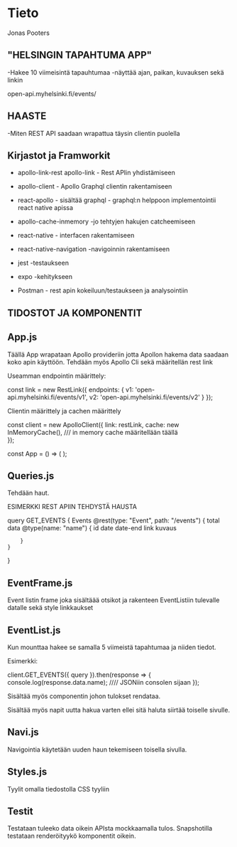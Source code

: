 # Tieto

Jonas Pooters 

"HELSINGIN TAPAHTUMA APP" 
------------------------ 

-Hakee 10 viimeisintä tapauhtumaa 
-näyttää ajan, paikan, kuvauksen sekä linkin 

open-api.myhelsinki.fi/events/ 


HAASTE
------

-Miten REST API saadaan wrapattua täysin clientin puolella


Kirjastot ja Framworkit
------------------------

- apollo-link-rest
	apollo-link 
		- Rest APIin yhdistämiseen
- apollo-client
		- Apollo Graphql clientin rakentamiseen 
- react-apollo
		- sisältää graphql 
		- graphql:n helppoon implementointii react native apissa 
- apollo-cache-inmemory
		-jo tehtyjen hakujen catcheemiseen
- react-native
		- interfacen rakentamiseen 
- react-native-navigation
		-navigoinnin rakentamiseen 

- jest 
		-testaukseen
- expo 
		-kehitykseen 

- Postman - rest apin kokeiluun/testaukseen ja analysointiin 


TIDOSTOT JA KOMPONENTIT 
------------------------

App.js
------


Täällä App wrapataan Apollo provideriin jotta Apollon hakema data saadaan koko apin käyttöön.
Tehdään myös Apollo Cli sekä määritellän rest link 


Useamman endpointin määrittely:

 const link = new RestLink({ endpoints: { v1: 'open-api.myhelsinki.fi/events/v1', v2: 'open-api.myhelsinki.fi/events/v2' } });


Clientin määrittely ja cachen määrittely

const client = new ApolloClient({
  link: restLink,
  cache: new InMemoryCache(),     /// in memory cache määritellään täällä  
});


const App = () => (
  <ApolloProvider client={client}>
    <MyRootComponent />
  </ApolloProvider>
);



Queries.js 
-----------
	
Tehdään haut. 

ESIMERKKI REST APIIN TEHDYSTÄ HAUSTA 

query GET_EVENTS {
	Events @rest(type: "Event", path: "/events") {
		total
		data @type(name: "name") {
			id
			date
			date-end
			link
			kuvaus

		}
	}
}



EventFrame.js
-------------


Event listin frame joka sisältäää otsikot ja rakenteen EventListiin tulevalle datalle sekä style linkkaukset 

EventList.js
------------

Kun <Eventlist /> mounttaa hakee se samalla 5 viimeistä tapahtumaa ja niiden tiedot.


Esimerkki:

client.GET_EVENTS({ query }).then(response => {
  console.log(response.data.name);                 //// JSONiin consolen sijaan
});

Sisältää myös <Flatlist /> componentin johon tulokset rendataa.

Sisältää myös napit uutta hakua varten ellei sitä haluta siirtää toiselle sivulle. 


Navi.js 
-------

Navigointia käytetään uuden haun tekemiseen toisella sivulla.

Styles.js 
---------
	
Tyylit omalla tiedostolla CSS tyyliin 



Testit 
---------

Testataan tuleeko data oikein APIsta mockkaamalla tulos. 
Snapshotilla testataan renderöityykö komponentit oikein. 






